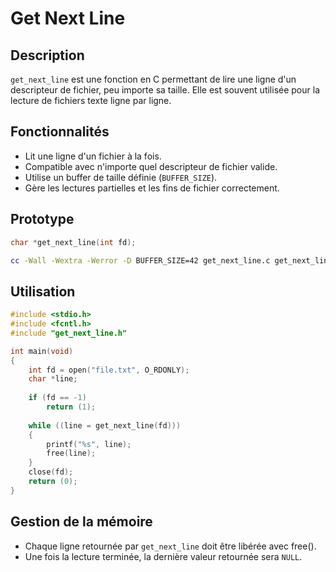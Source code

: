 # Get Next Line

## Description
`get_next_line` est une fonction en C permettant de lire une ligne d'un descripteur de fichier, peu importe sa taille. Elle est souvent utilisée pour la lecture de fichiers texte ligne par ligne.

## Fonctionnalités
- Lit une ligne d'un fichier à la fois.
- Compatible avec n'importe quel descripteur de fichier valide.
- Utilise un buffer de taille définie (`BUFFER_SIZE`).
- Gère les lectures partielles et les fins de fichier correctement.

## Prototype
```c
char *get_next_line(int fd);
```
```sh
cc -Wall -Wextra -Werror -D BUFFER_SIZE=42 get_next_line.c get_next_line_utils.c -o gnl
```
## Utilisation
```c
#include <stdio.h>
#include <fcntl.h>
#include "get_next_line.h"

int main(void)
{
    int fd = open("file.txt", O_RDONLY);
    char *line;
    
    if (fd == -1)
        return (1);
    
    while ((line = get_next_line(fd)))
    {
        printf("%s", line);
        free(line);
    }
    close(fd);
    return (0);
}
```

## Gestion de la mémoire

- Chaque ligne retournée par `get_next_line` doit être libérée avec free().
- Une fois la lecture terminée, la dernière valeur retournée sera `NULL`.
